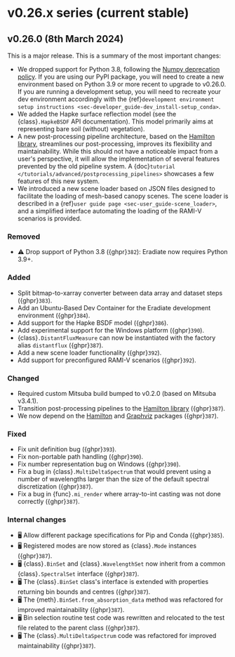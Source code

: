 # v0.26.x series (current stable)

## v0.26.0 (8th March 2024)

This is a major release. This is a summary of the most important changes:

* We dropped support for Python 3.8, following the
  [Numpy deprecation policy](https://numpy.org/neps/nep-0029-deprecation_policy.html).
  If you are using our PyPI package, you will need to create a new environment
  based on Python 3.9 or more recent to upgrade to v0.26.0. If you are running
  a development setup, you will need to recreate your dev environment
  accordingly with the
  {ref}`development environment setup instructions <sec-developer_guide-dev_install-setup_conda>`.
* We added the Hapke surface reflection model (see the {class}`.HapkeBSDF` API
  documentation). This model primarily aims at representing bare soil (without)
  vegetation).
* A new post-processing pipeline architecture, based on the
  [Hamilton library](https://hamilton.dagworks.io), streamlines our
  post-processing, improves its flexibility and maintainability. While this
  should not have a noticeable impact from a user's perspective, it will allow
  the implementation of several features prevented by the old pipeline system.
  A {doc}`tutorial </tutorials/advanced/postprocessing_pipelines>` showcases a
  few features of this new system.
* We introduced a new scene loader based on JSON files designed to facilitate
  the loading of mesh-based canopy scenes. The scene loader is described in a
  {ref}`user guide page <sec-user_guide-scene_loader>`, and a simplified
  interface automating the loading of the RAMI-V scenarios is provided.

### Removed

* ⚠️ Drop support of Python 3.8 ({ghpr}`382`): Eradiate now requires Python 3.9+.

### Added

* Split bitmap-to-xarray converter between data array and dataset steps
  ({ghpr}`383`).
* Add an Ubuntu-Based Dev Container for the Eradiate development environment
  ({ghpr}`384`).
* Add support for the Hapke BSDF model ({ghpr}`386`).
* Add experimental support for the Windows platform ({ghpr}`390`).
* {class}`.DistantFluxMeasure` can now be instantiated with the factory alias
  `distantflux` ({ghpr}`387`).
* Add a new scene loader functionality ({ghpr}`392`).
* Add support for preconfigured RAMI-V scenarios ({ghpr}`392`).

### Changed

* Required custom Mitsuba build bumped to v0.2.0 (based on Mitsuba v3.4.1).
* Transition post-processing pipelines to the
  [Hamilton library](https://hamilton.dagworks.io) ({ghpr}`387`).
* We now depend on the [Hamilton](https://pypi.org/project/sf-hamilton/) and
  [Graphviz](https://pypi.org/project/graphviz/) packages ({ghpr}`387`).

### Fixed

* Fix unit definition bug ({ghpr}`393`).
* Fix non-portable path handling ({ghpr}`390`).
* Fix number representation bug on Windows ({ghpr}`390`).
* Fix a bug in {class}`.MultiDeltaSpectrum` that would prevent using a number
  of wavelengths larger than the size of the default spectral discretization
  ({ghpr}`387`).
* Fix a bug in {func}`.mi_render` where array-to-int casting was not done
  correctly ({ghpr}`387`).

### Internal changes

* 🖥️ Allow different package specifications for Pip and Conda ({ghpr}`385`).
* 🖥️ Registered modes are now stored as {class}`.Mode` instances ({ghpr}`387`).
* 🖥️ {class}`.BinSet` and {class}`.WavelengthSet` now inherit from a common
  {class}`.SpectralSet` interface ({ghpr}`387`).
* 🖥️ The {class}`.BinSet` class's interface is extended with properties
  returning bin bounds and centres ({ghpr}`387`).
* 🖥️ The {meth}`.BinSet.from_absorption_data` method was refactored for improved
  maintainability ({ghpr}`387`).
* 🖥️ Bin selection routine test code was rewritten and relocated to the test
  file related to the parent class ({ghpr}`387`).
* 🖥️ The {class}`.MultiDeltaSpectrum` code was refactored for improved
  maintainability ({ghpr}`387`).
